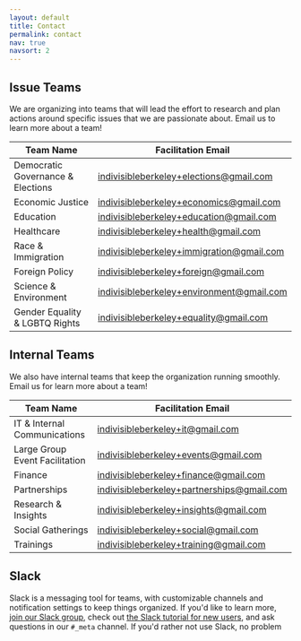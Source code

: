 ```yaml
---
layout: default
title: Contact
permalink: contact
nav: true
navsort: 2
---
```


## Issue Teams

We are organizing into teams that will lead the effort to research and plan actions around specific issues that we are passionate about.  Email us to learn more about a team!

| Team Name							| Facilitation Email             													            |
|-----------------------------------|-----------------------------------------------------------------------------------------------|
| Democratic Governance & Elections | [indivisibleberkeley+elections@gmail.com](mailto:indivisibleberkeley+elections@gmail.com)     |
| Economic Justice                  | [indivisibleberkeley+economics@gmail.com](mailto:indivisibleberkeley+economics@gmail.com)     |
| Education                         | [indivisibleberkeley+education@gmail.com](mailto:indivisibleberkeley+education@gmail.com)     |
| Healthcare                        | [indivisibleberkeley+health@gmail.com](mailto:indivisibleberkeley+health@gmail.com)           |
| Race & Immigration                | [indivisibleberkeley+immigration@gmail.com](mailto:indivisibleberkeley+immigration@gmail.com) |
| Foreign Policy                    | [indivisibleberkeley+foreign@gmail.com](mailto:indivisibleberkeley+foreign@gmail.com)         |
| Science & Environment             | [indivisibleberkeley+environment@gmail.com](mailto:indivisibleberkeley+environment@gmail.com) |
| Gender Equality & LGBTQ Rights    | [indivisibleberkeley+equality@gmail.com](mailto:indivisibleberkeley+equality@gmail.com)       |


## Internal Teams

We also have internal teams that keep the organization running smoothly.  Email us for learn more about a team!

| Team Name						 | Facilitation Email               														       |
|--------------------------------|-------------------------------------------------------------------------------------------------|
| IT & Internal Communications   | [indivisibleberkeley+it@gmail.com](mailto:indivisibleberkeley+it@gmail.com)                     |
| Large Group Event Facilitation | [indivisibleberkeley+events@gmail.com](mailto:indivisibleberkeley+events@gmail.com)             |
| Finance                        | [indivisibleberkeley+finance@gmail.com](mailto:indivisibleberkeley+finance@gmail.com)           |
| Partnerships                   | [indivisibleberkeley+partnerships@gmail.com](mailto:indivisibleberkeley+partnerships@gmail.com) |
| Research & Insights            | [indivisibleberkeley+insights@gmail.com](mailto:indivisibleberkeley+insights@gmail.com)         |
| Social Gatherings              | [indivisibleberkeley+social@gmail.com](mailto:indivisibleberkeley+social@gmail.com)             |
| Trainings                      | [indivisibleberkeley+training@gmail.com](mailto:indivisibleberkeley+training@gmail.com)         |

## Slack

Slack is a messaging tool for teams, with customizable channels and notification settings to keep things organized.  If you'd like to learn more, [join our Slack group](https://indivisible-berkeley.slack.com/shared_invite/MTQxMDA2NTE0OTgzLTE0ODY4NTg4NTQtMjVkMWE2Y2IyZQ), check out [the Slack tutorial for new users](https://get.slack.help/hc/en-us/articles/218080037-Getting-started-for-new-users), and ask questions in our `#_meta` channel.  If you'd rather not use Slack, no problem
